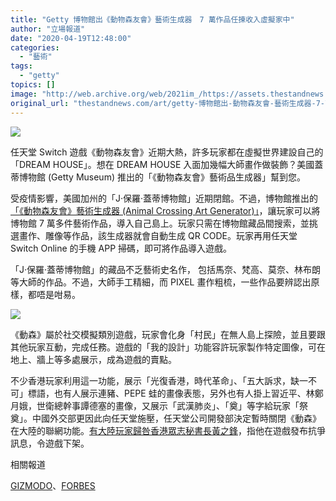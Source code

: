 ```yaml
---
title: "Getty 博物館出《動物森友會》藝術生成器　7 萬作品任揀收入虛擬家中"
author: "立場報道"
date: "2020-04-19T12:48:00"
categories:
  - "藝術"
tags:
  - "getty"
topics: []
image: "http://web.archive.org/web/2021im_/https://assets.thestandnews.com/media/photos/Untitled-1-13_0O6kq.png"
original_url: "thestandnews.com/art/getty-博物館出-動物森友會-藝術生成器-7-萬作品任揀收入虛擬家中"
---
```

![](http://web.archive.org/web/2021im_/https://assets.thestandnews.com/media/photos/Untitled-1-13_0O6kq.png)

任天堂 Switch 遊戲《動物森友會》近期大熱，許多玩家都在虛擬世界建設自己的「DREAM HOUSE」。想在 DREAM HOUSE 入面加幾幅大師畫作做裝飾？美國蓋蒂博物館 (Getty Museum) 推出的「《動物森友會》藝術品生成器」幫到您。

受疫情影響，美國加州的「J·保羅·蓋蒂博物館」近期閉館。不過，博物館推出的[「《動物森友會》藝術生成器 (Animal Crossing Art Generator)」](http://web.archive.org/web/20211229132333/https://experiments.getty.edu/ac-art-generator)，讓玩家可以將博物館 7 萬多件藝術作品，導入自己島上。玩家只需在博物館藏品間搜索，並挑選畫作、雕像等作品，該生成器就會自動生成 QR CODE。玩家再用任天堂 Switch Online 的手機 APP 掃碼，即可將作品導入遊戲。

「J·保羅·蓋蒂博物館」的藏品不乏藝術史名作， 包括馬奈、梵高、莫奈、林布朗等大師的作品。不過，大師手工精細，而 PIXEL 畫作粗梳，一些作品要辨認出原樣，都唔是咁易。

![](http://web.archive.org/web/2021im_/https://assets.thestandnews.com/media/photos/download_qJvRu.png)

《動森》屬於社交模擬類別遊戲，玩家會化身「村民」在無人島上探險，並且要跟其他玩家互動，完成任務。遊戲的「我的設計」功能容許玩家製作特定圖像，可在地上、牆上等多處展示，成為遊戲的賣點。

不少香港玩家利用這一功能，展示「光復香港，時代革命」、「五大訴求，缺一不可」標語，也有人展示連豬、PEPE 蛙的畫像表態，另外也有人掛上習近平、林鄭月娥，世衛總幹事譚德塞的畫像，又展示「武漢肺炎」、「奠」等字給玩家「祭奠」。中國外交部更因此向任天堂施壓，任天堂公司開發部決定暫時關閉《動森》在大陸的聯網功能。[有大陸玩家歸咎香港眾志秘書長黃之鋒](../../politics/%E5%A4%A7%E9%99%B8%E7%8E%A9%E5%AE%B6%E6%80%AA%E7%BD%AA%E9%BB%83%E4%B9%8B%E9%8B%92%E4%BB%A4-%E5%8B%95%E7%89%A9%E6%A3%AE%E5%8F%8B%E6%9C%83-%E4%B8%8B%E6%9E%B6-%E9%BB%83%E4%B9%8B%E9%8B%92%E6%94%B9%E5%9C%96%E8%87%AA%E5%98%B2-%E7%A8%B114-%E6%AC%BE%E7%86%B1%E9%96%80%E9%81%8A%E6%88%B2-%E5%85%A8%E4%B9%9F%E8%A6%81%E4%B8%8B%E6%9E%B6/)，指他在遊戲發布抗爭訊息，令遊戲下架。

相關報道

[GIZMODO](http://web.archive.org/web/20211229132333/https://gizmodo.com/how-to-get-famous-art-in-animal-crossing-using-the-gett-1842921008)、[FORBES](http://web.archive.org/web/20211229132333/https://www.forbes.com/sites/davidthier/2020/04/17/animal-crossing-here-are-1000s-of-qr-codes-for-custom-designs-from-famous-art/#2c6decf32d62)